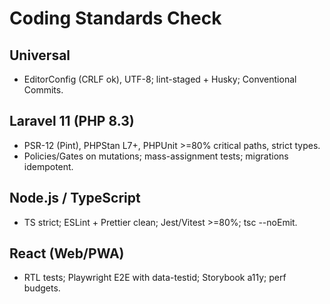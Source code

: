 ﻿# Coding Standards Check
## Universal
- EditorConfig (CRLF ok), UTF-8; lint-staged + Husky; Conventional Commits.
## Laravel 11 (PHP 8.3)
- PSR-12 (Pint), PHPStan L7+, PHPUnit >=80% critical paths, strict types.
- Policies/Gates on mutations; mass-assignment tests; migrations idempotent.
## Node.js / TypeScript
- TS strict; ESLint + Prettier clean; Jest/Vitest >=80%; tsc --noEmit.
## React (Web/PWA)
- RTL tests; Playwright E2E with data-testid; Storybook a11y; perf budgets.